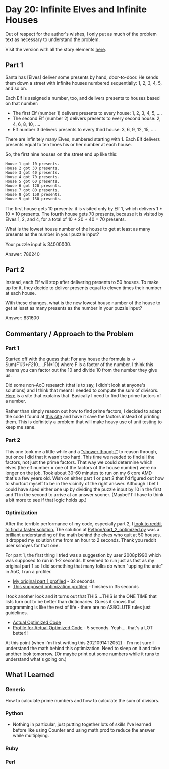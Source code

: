 # Day 20: Infinite Elves and Infinite Houses

Out of respect for the author's wishes, I only put as much of the problem text as necessary to understand the problem.

Visit the version with all the story elements [here](https://adventofcode.com/2015/day/20).

## Part 1
Santa has [Elves] deliver some presents by hand, door-to-door. He sends them down a street with infinite houses numbered sequentially: 1, 2, 3, 4, 5, and so on.

Each Elf is assigned a number, too, and delivers presents to houses based on that number:

- The first Elf (number 1) delivers presents to every house: 1, 2, 3, 4, 5, ....
- The second Elf (number 2) delivers presents to every second house: 2, 4, 6, 8, 10, ....
- Elf number 3 delivers presents to every third house: 3, 6, 9, 12, 15, ....

There are infinitely many Elves, numbered starting with 1. Each Elf delivers presents equal to ten times his or her number at each house.

So, the first nine houses on the street end up like this:

    House 1 got 10 presents.
    House 2 got 30 presents.
    House 3 got 40 presents.
    House 4 got 70 presents.
    House 5 got 60 presents.
    House 6 got 120 presents.
    House 7 got 80 presents.
    House 8 got 150 presents.
    House 9 got 130 presents.

The first house gets 10 presents: it is visited only by Elf 1, which delivers 1 * 10 = 10 presents. The fourth house gets 70 presents, because it is visited by Elves 1, 2, and 4, for a total of 10 + 20 + 40 = 70 presents.

What is the lowest house number of the house to get at least as many presents as the number in your puzzle input?

Your puzzle input is 34000000.

Answer: 786240

## Part 2
Instead, each Elf will stop after delivering presents to 50 houses. To make up for it, they decide to deliver presents equal to eleven times their number at each house.

With these changes, what is the new lowest house number of the house to get at least as many presents as the number in your puzzle input?

Answer: 831600

## Commentary / Approach to the Problem
### Part 1
Started off with the guess that: For any house the formula is -> Sum(F1*10+F2*10…..FN*10) where F is a factor of the number.  I think this means you can factor out the 10 and divide 10 from the number they give us. 

Did some non-AoC research (that is to say, I didn't look at anyone's solutions) and I think that meant I needed to compute the sum of divisors. [Here](https://mathschallenge.net/library/number/sum_of_divisors) is a site that explains that. Basically I need to find the prime factors of a number.

Rather than simply reason out how to find prime factors, I decided to adapt the code I found at [this site](https://www.geeksforgeeks.org/print-all-prime-factors-of-a-given-number/) and have it save the factors instead of printing them. This is definitely a problem that will make heavy use of unit testing to keep me sane. 
### Part 2
This one took me a little while and a ["shower thought"](https://www.urbandictionary.com/define.php?term=showerthought) to reason through, but once I did that it wasn't too hard. This time we needed to find all the factors, not just the prime factors. That way we could determine which elves (the elf number = one of the factors of the house number) were no longer on the job. Took about 30-60 minutes to run on my 6 core AMD that's a few years old. Wish on either part 1 or part 2 that I'd figured out how to shortcut myself to be in the vicinity of the right answer. Although I bet I could have sped either one up by dividing the puzzle input by 10 in the first and 11 in the second to arrive at an answer sooner. (Maybe? I'll have to think a bit more to see if that logic holds up.) 

### Optimization
After the terrible performance of my code, especially part 2, I [took to reddit to find a faster solution.](https://www.reddit.com/r/adventofcode/comments/po1zel/2015_day_20_there_must_be_a_more_efficient_way_to/?utm_source=share&utm_medium=web2x&context=3) The solution at [Python/part_2_optimized.py](https://github.com/djotaku/adventofcode/blob/77a4bf46514479adb7a37c39d243c1cb8c5480cd/2015/Day_20/Python/part_2_optimized.py) was a brilliant understanding of the math behind the elves who quit at 50 houses. It dropped my solution time from an hour to 2 seconds. Thank you reddit user ssnoyes for that one.

For part 1, the first thing I tried was a suggestion by user 2008p1990 which was supposed to run in 1-2 seconds. It seemed to run just as fast as my original part 1 so I did something that many folks do when "upping the ante" in AoC, I ran a profiler.  

- [My original part 1 profiled](https://github.com/djotaku/adventofcode/blob/d635b4b48b6eb638ee41b61748a344081cb31abb/2015/Day_20/Python/part_1_profile.txt) - 32 seconds
- [This supposed optimization profiled](https://github.com/djotaku/adventofcode/blob/c629d671305d44069888a8cb724d9a9278e229c7/2015/Day_20/Python/part_1_supposedly_optimized_profile.txt) - finishes in 35 seconds

I took another look and it turns out that THIS....THIS is the ONE TIME that lists turn out to be better than dictionaries. Guess it shows that programming is like the rest of life - there are no ASBOLUTE rules just guidelines.

- [Actual Optimized Code](https://github.com/djotaku/adventofcode/blob/f5f0fd4d15736b266a2688f1f9873a3abf5af7b5/2015/Day_20/Python/part_1_supposedly_optimized_list.py)
- [Profile for Actual Optimized Code](https://github.com/djotaku/adventofcode/blob/f5f0fd4d15736b266a2688f1f9873a3abf5af7b5/2015/Day_20/Python/part_1_supposedly_optimized_list.txt) - 5 seconds. Yeah.... that's a LOT better!!

At this point (when I'm first writing this 20210914T2052) - I'm not sure I understand the math behind this optimization. Need to sleep on it and take another look tomorrow. (Or maybe print out some numbers while it runs to understand what's going on.)

## What I Learned

### Generic
How to calculate prime numbers and how to calculate the sum of divisors. 

### Python
- Nothing in particular, just putting together lots of skills I've learned before like using Counter and using math.prod to reduce the answer while multiplying.
### Ruby

### Perl


